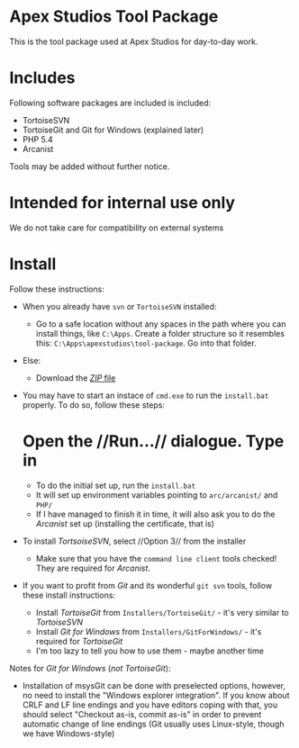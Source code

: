 Apex Studios Tool Package
=========================

This is the tool package used at Apex Studios for day-to-day work.

Includes
========

Following software packages are included is included:

 - TortoiseSVN
 - TortoiseGit and Git for Windows (explained later)
 - PHP 5.4
 - Arcanist

Tools may be added without further notice.

Intended for internal use only
==============================

We do not take care for compatibility on external systems

Install
=======

Follow these instructions:

 - When you already have `svn` or `TortoiseSVN` installed:
   - Go to a safe location without any spaces in the path where you can install things, like `C:\Apps`. Create a folder structure so it resembles this: `C:\Apps\apexstudios\tool-package`. Go into that folder.
 - Else:
   - Download the [_ZIP_ file](https://github.com/apexstudios/tool-package/archive/master.zip)

 - You may have to start an instace of `cmd.exe` to run the `install.bat` properly. To do so, follow these steps:
   # Open the //Run...// dialogue. Type in 

   - To do the initial set up, run the `install.bat`
   - It will set up environment variables pointing to `arc/arcanist/` and `PHP/`
   - If I have managed to finish it in time, it will also ask you to do the _Arcanist_ set up (installing the
     certificate, that is)

 - To install _TortsoiseSVN_, select //Option 3// from the installer
   - Make sure that you have the `command line client` tools checked! They are required for _Arcanist_.

 - If you want to profit from _Git_ and its wonderful `git svn` tools, follow these install instructions:
   - Install _TortoiseGit_ from `Installers/TortoiseGit/` - it's very similar to _TortoiseSVN_
   - Install _Git for Windows_ from `Installers/GitForWindows/` - it's required for _TortoiseGit_
   - I'm too lazy to tell you how to use them - maybe another time

Notes for _Git for Windows_ (*not* _TortoiseGit_):
 - Installation of msysGit can be done with preselected options, however, no need to install the "Windows explorer integration". If you know about CRLF and LF line endings and you have editors coping with that, you should select "Checkout as-is, commit as-is" in order to prevent automatic change of line endings (Git usually uses Linux-style, though we have Windows-style)
